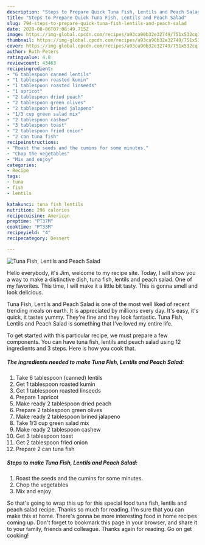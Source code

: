 ```yaml
---
description: "Steps to Prepare Quick Tuna Fish, Lentils and Peach Salad"
title: "Steps to Prepare Quick Tuna Fish, Lentils and Peach Salad"
slug: 794-steps-to-prepare-quick-tuna-fish-lentils-and-peach-salad
date: 2020-08-06T07:08:49.715Z
image: https://img-global.cpcdn.com/recipes/a93ca90b32e32749/751x532cq70/tuna-fish-lentils-and-peach-salad-recipe-main-photo.jpg
thumbnail: https://img-global.cpcdn.com/recipes/a93ca90b32e32749/751x532cq70/tuna-fish-lentils-and-peach-salad-recipe-main-photo.jpg
cover: https://img-global.cpcdn.com/recipes/a93ca90b32e32749/751x532cq70/tuna-fish-lentils-and-peach-salad-recipe-main-photo.jpg
author: Ruth Peters
ratingvalue: 4.8
reviewcount: 43463
recipeingredient:
- "6 tablespoon canned lentils"
- "1 tablespoon roasted kumin"
- "1 tablespoon roasted linseeds"
- "1 apricot"
- "2 tablespoon dried peach"
- "2 tablespoon green olives"
- "2 tablespoon brined jalapeno"
- "1/3 cup green salad mix"
- "2 tablespoon cashew"
- "3 tablespoon toast"
- "2 tablespoon fried onion"
- "2 can tuna fish"
recipeinstructions:
- "Roast the seeds and the cumins for some minutes."
- "Chop the vegetables"
- "Mix and enjoy"
categories:
- Recipe
tags:
- tuna
- fish
- lentils

katakunci: tuna fish lentils 
nutrition: 296 calories
recipecuisine: American
preptime: "PT37M"
cooktime: "PT33M"
recipeyield: "4"
recipecategory: Dessert

---
```



![Tuna Fish, Lentils and Peach Salad](https://img-global.cpcdn.com/recipes/a93ca90b32e32749/751x532cq70/tuna-fish-lentils-and-peach-salad-recipe-main-photo.jpg)

Hello everybody, it's Jim, welcome to my recipe site. Today, I will show you a way to make a distinctive dish, tuna fish, lentils and peach salad. One of my favorites. This time, I will make it a little bit tasty. This is gonna smell and look delicious.

Tuna Fish, Lentils and Peach Salad is one of the most well liked of recent trending meals on earth. It is appreciated by millions every day. It's easy, it's quick, it tastes yummy. They're fine and they look fantastic. Tuna Fish, Lentils and Peach Salad is something that I've loved my entire life.




To get started with this particular recipe, we must prepare a few components. You can have tuna fish, lentils and peach salad using 12 ingredients and 3 steps. Here is how you cook that.

<!--inarticleads1-->

##### The ingredients needed to make Tuna Fish, Lentils and Peach Salad:

1. Take 6 tablespoon (canned) lentils
1. Get 1 tablespoon roasted kumin
1. Get 1 tablespoon roasted linseeds
1. Prepare 1 apricot
1. Make ready 2 tablespoon dried peach
1. Prepare 2 tablespoon green olives
1. Make ready 2 tablespoon brined jalapeno
1. Take 1/3 cup green salad mix
1. Make ready 2 tablespoon cashew
1. Get 3 tablespoon toast
1. Get 2 tablespoon fried onion
1. Prepare 2 can tuna fish




<!--inarticleads2-->

##### Steps to make Tuna Fish, Lentils and Peach Salad:

1. Roast the seeds and the cumins for some minutes.
1. Chop the vegetables
1. Mix and enjoy




So that's going to wrap this up for this special food tuna fish, lentils and peach salad recipe. Thanks so much for reading. I'm sure that you can make this at home. There's gonna be more interesting food in home recipes coming up. Don't forget to bookmark this page in your browser, and share it to your family, friends and colleague. Thanks again for reading. Go on get cooking!

